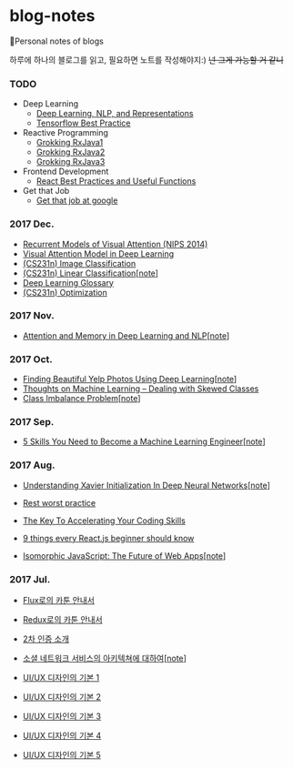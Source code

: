 # blog-notes

:notebook:Personal notes of blogs

하루에 하나의 블로그를 읽고, 필요하면 노트를 작성해야지:) ~~넌 그게 가능할 거 같니~~

### TODO

* Deep Learning
  * [Deep Learning, NLP, and Representations](http://colah.github.io/posts/2014-07-NLP-RNNs-Representations/)
  * [Tensorflow Best Practice](https://wookayin.github.io/TensorFlowKR-2017-talk-bestpractice/ko/#3)
* Reactive Programming
  * [Grokking RxJava1](http://blog.danlew.net/2014/09/15/grokking-rxjava-part-1/)
  * [Grokking RxJava2](http://blog.danlew.net/2014/09/22/grokking-rxjava-part-2/)
  * [Grokking RxJava3](http://blog.danlew.net/2014/09/30/grokking-rxjava-part-3/)
* Frontend Development
  * [React Best Practices and Useful Functions](https://medium.com/@nesbtesh/react-best-practices-a76fd0fbef21)
* Get that Job
  * [Get that job at google](http://steve-yegge.blogspot.kr/2008/03/get-that-job-at-google.html)




### 2017 Dec.

* [Recurrent Models of Visual Attention (NIPS 2014)](http://sanghyukchun.github.io/91/)
* [Visual Attention Model in Deep Learning](https://towardsdatascience.com/visual-attention-model-in-deep-learning-708813c2912c)
* [(CS231n) Image Classification](http://cs231n.github.io/classification/)
* [(CS231n) Linear Classification](http://cs231n.github.io/linear-classify/)[[note](notes/Linear_Classification.md)]
* [Deep Learning Glossary](http://www.wildml.com/deep-learning-glossary/)
* [(CS231n) Optimization](http://cs231n.github.io/optimization-1/)




### 2017 Nov.

* [Attention and Memory in Deep Learning and NLP](http://www.wildml.com/2016/01/attention-and-memory-in-deep-learning-and-nlp/)[[note](notes/Attention_and_Memory.md)]




### 2017 Oct.

* [Finding Beautiful Yelp Photos Using Deep Learning](https://engineeringblog.yelp.com/2016/11/finding-beautiful-yelp-photos-using-deep-learning.html)[[note](/notes/Finding_Beautiful_Yelp_Photos_Using_Deep_Learning.md)]
* [Thoughts on Machine Learning – Dealing with Skewed Classes](https://florianhartl.com/thoughts-on-machine-learning-dealing-with-skewed-classes.html)
* [Class Imbalance Problem](http://www.chioka.in/class-imbalance-problem/)[[note](notes/Class_Imbalance_problem.md)]




### 2017 Sep.

* [5 Skills You Need to Become a Machine Learning Engineer](https://blog.udacity.com/2016/04/5-skills-you-need-to-become-a-machine-learning-engineer.html)[[note](notes/5_Skills_you_need_to_become_a_machine_learning_engineer.md)]




### 2017 Aug.

- [Understanding Xavier Initialization In Deep Neural Networks](https://prateekvjoshi.com/2016/03/29/understanding-xavier-initialization-in-deep-neural-networks/)[[note](notes/Understanding_Xavier_Initialization_In_deep_neural_networks.md)]


- [Rest worst practice](https://jacobian.org/writing/rest-worst-practices/)


- [The Key To Accelerating Your Coding Skills](http://blog.thefirehoseproject.com/posts/learn-to-code-and-be-self-reliant/)


- [9 things every React.js beginner should know](https://camjackson.net/post/9-things-every-reactjs-beginner-should-know)


- [Isomorphic JavaScript: The Future of Web Apps](https://medium.com/airbnb-engineering/isomorphic-javascript-the-future-of-web-apps-10882b7a2ebc)[[note](notes/Isomorphic_JavaScript.md)]




### 2017 Jul.

* [Flux로의 카툰 안내서](http://bestalign.github.io/2015/10/06/cartoon-guide-to-flux/)
* [Redux로의 카툰 안내서](http://bestalign.github.io/2015/10/26/cartoon-intro-to-redux/)
* [2차 인증 소개](http://d2.naver.com/helloworld/279640?utm_source=twitterfeed&utm_medium=twitter)


* [소셜 네트워크 서비스의 아키텍쳐에 대하여](http://d2.naver.com/helloworld/551588)[[note](notes/소셜_네트워크_서비스의_아키텍쳐에_대하여.md)]


* [UI/UX 디자인의 기본 1](http://www.fastcampus.co.kr/dgn_school_uds_blog_20161205/)


* [UI/UX 디자인의 기본 2](http://www.fastcampus.co.kr/dgn_school_uds_blog_20161212/)

- [UI/UX 디자인의 기본 3](http://www.fastcampus.co.kr/dgn_school_uds_blog_20161219/)


- [UI/UX 디자인의 기본 4](http://www.fastcampus.co.kr/dgn_school_uds_blog_20170102/)


- [UI/UX 디자인의 기본 5](http://www.fastcampus.co.kr/dgn_school_uds_blog_20170109/)
